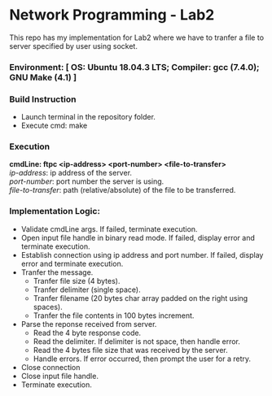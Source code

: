 # Network Programming - Lab2

This repo has my implementation for Lab2 where we have to tranfer a file to server specified by user using socket.

### Environment: [ OS: Ubuntu 18.04.3 LTS; Compiler: gcc (7.4.0); GNU Make (4.1) ]

### Build Instruction
* Launch terminal in the repository folder.
* Execute cmd: make

### Execution
**cmdLine: ftpc &lt;ip-address&gt; &lt;port-number&gt; &lt;file-to-transfer&gt;** <br />
*ip-address*: ip address of the server. <br />
*port-number*: port number the server is using. <br />
*file-to-transfer*: path (relative/absolute) of the file to be transferred. <br />

### Implementation Logic:
* Validate cmdLine args. If failed, terminate execution.
* Open input file handle in binary read mode. If failed, display error and terminate execution.
* Establish connection using ip address and port number. If failed, display error and terminate execution.
* Tranfer the message.
    * Tranfer file size (4 bytes).
    * Tranfer delimiter (single space).
    * Tranfer filename (20 bytes char array padded on the right using spaces).
    * Tranfer the file contents in 100 bytes increment.
* Parse the reponse received from server.
    * Read the 4 byte response code.
    * Read the delimiter. If delimiter is not space, then handle error.
    * Read the 4 bytes file size that was received by the server.
    * Handle errors. If error occurred, then prompt the user for a retry.
* Close connection
* Close input file handle.
* Terminate execution.
